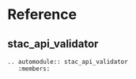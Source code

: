 # Reference

## stac_api_validator

```{eval-rst}
.. automodule:: stac_api_validator
   :members:
```
